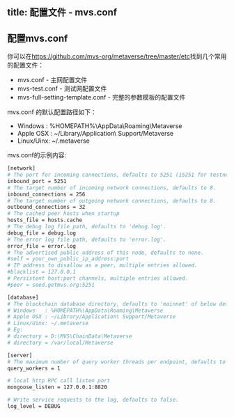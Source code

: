 title: 配置文件 - mvs.conf
---

## 配置mvs.conf
你可以在<https://github.com/mvs-org/metaverse/tree/master/etc>找到几个常用的配置文件：
* mvs.conf - 主网配置文件
* mvs-test.conf - 测试网配置文件
* mvs-full-setting-template.conf  - 完整的参数模板的配置文件

mvs.conf 的默认配置路径如下：
* Windows   : %HOMEPATH%\AppData\Roaming\Metaverse
* Apple OSX : ~/Library/Application\ Support/Metaverse
* Linux/Uinx: ~/.metaverse

mvs.conf的示例内容:
```bash
[network]
# The port for incoming connections, defaults to 5251 (15251 for testnet).
inbound_port = 5251
# The target number of incoming network connections, defaults to 8.
inbound_connections = 256
# The target number of outgoing network connections, defaults to 8.
outbound_connections = 32
# The cached peer hosts when startup
hosts_file = hosts.cache
# The debug log file path, defaults to 'debug.log'.
debug_file = debug.log
# The error log file path, defaults to 'error.log'.
error_file = error.log
# The advertised public address of this node, defaults to none.
#self = your_own_public_ip_address:port
# IP address to disallow as a peer, multiple entries allowed.
#blacklist = 127.0.0.1
# Persistent host:port channels, multiple entries allowed.
#peer = seed.getmvs.org:5251

[database]
# The blockchain database directory, defaults to 'mainnet' of below default path.
# Windows   : %HOMEPATH%\AppData\Roaming\Metaverse
# Apple OSX : ~/Library/Application\ Support/Metaverse
# Linux/Uinx: ~/.metaverse
# Eg:
# directory = D:\MVS\ChainData\Metaverse
# directory = /var/local/Metaverse

[server]
# The maximum number of query worker threads per endpoint, defaults to 1.
query_workers = 1

# local http RPC call listen port
mongoose_listen = 127.0.0.1:8820

# Write service requests to the log, defaults to false.
log_level = DEBUG
```
